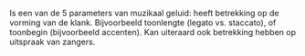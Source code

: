 Is een van de 5 parameters van muzikaal geluid: heeft betrekking op de vorming van de klank. Bijvoorbeeld toonlengte (legato vs. staccato), of toonbegin (bijvoorbeeld accenten).
Kan uiteraard ook betrekking hebben op uitspraak van zangers.

